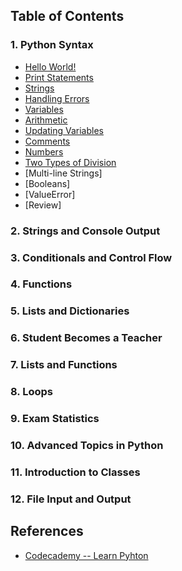 ## Table of Contents

### 1. Python Syntax
* [Hello World!](https://github.com/JuliaTorrejon/Learn-Python/blob/master/src/Python_Syntax/Hello_World!.md)
* [Print Statements](https://github.com/JuliaTorrejon/Learn-Python/blob/master/src/Python_Syntax/Print_Statements.md)
* [Strings](https://github.com/JuliaTorrejon/Learn-Python/blob/master/src/Python_Syntax/Strings.md)
* [Handling Errors](https://github.com/JuliaTorrejon/Learn-Python/blob/master/src/Python_Syntax/Handling_Errors.md)
* [Variables](https://github.com/JuliaTorrejon/Learn-Python/blob/master/src/Python_Syntax/Variables.md) 
* [Arithmetic](https://github.com/JuliaTorrejon/Learn-Python/blob/master/src/Python_Syntax/Arithmetics.md)
* [Updating Variables](https://github.com/JuliaTorrejon/Learn-Python/blob/master/src/Python_Syntax/Updating_Variables.md)
* [Comments](https://github.com/JuliaTorrejon/Learn-Python/blob/master/src/Python_Syntax/Comments.md)
* [Numbers](https://github.com/JuliaTorrejon/Learn-Python/blob/master/src/Python_Syntax/Numbers.md)
* [Two Types of Division](https://github.com/JuliaTorrejon/Learn-Python/blob/master/src/Python_Syntax/Two_Types_of_Division.md)
* [Multi-line Strings]
* [Booleans]
* [ValueError]
* [Review]

### 2. Strings and Console Output

### 3. Conditionals and Control Flow

### 4. Functions

### 5. Lists and Dictionaries

### 6. Student Becomes a Teacher

### 7. Lists and Functions

### 8. Loops

### 9. Exam Statistics

### 10. Advanced Topics in Python

### 11. Introduction to Classes

### 12. File Input and Output



## References

* [Codecademy -- Learn Pyhton](https://www.codecademy.com/courses/learn-python)
